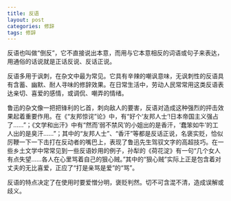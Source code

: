 ```yaml
---
title: 反语
layout: post
categories: 修辞
tags: 修辞
---
```


反语也叫做“倒反”，它不直接说出本意，而用与它本意相反的词语或句子来表达，用通俗的话说就是正话反说、反话正说。

反语多用于讽刺，在杂文中最为常见。它具有辛辣的嘲讽意味，无讽刺性的反语具有含蓄、幽默、耐人寻味的修辞效果。在日常生活中，劳动人民常常用这类反语表达亲切、喜爱的感情，或调侃、嘲弄的情绪。

鲁迅的杂文像一把把锋利的匕首，刺向敌人的要害，反语对造成这种强烈的抨击效果起着重要作用。在《“友邦惊诧”论》中，有“好个‘友邦人士’!日本帝国主义强占了……”；《文学和出汗》中有“然而‘弱不禁风’的小姐出的是香汗，‘蠢笨如牛’的工人出的是臭汗……”；其中的“友邦人士”、“香汗”等都是反话正说，名褒实贬，恰似厉鞭一下一下击打在反动者的嘴巴上，表现了鲁迅先生驾驭文字的高超技巧。在一些乡土文学中常常见到一些反语妙用的例子，孙犁的《荷花淀》有一句“几个女人有点失望……各人在心里骂着自己的狠心贼。”其中的“狠心贼”实际上正是包含着对丈夫的无比喜爱，正应了“打是亲骂是爱”的“骂”。

反语的特点决定了在使用时要爱憎分明，褒贬判然。切不可含混不清，造成误解或歧义。 
